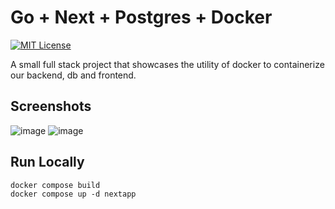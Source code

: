 
# Go + Next + Postgres + Docker
[![MIT License](https://img.shields.io/badge/License-MIT-green.svg)](https://choosealicense.com/licenses/mit/)

A small full stack project that showcases the utility of docker to containerize our backend, db and frontend. 

## Screenshots
![image](https://github.com/abhinavthapa1998/next-go-fullstack/assets/84438186/d39df040-c42a-473b-98c6-d30d4e5a1eb9)
![image](https://github.com/abhinavthapa1998/next-go-fullstack/assets/84438186/18c3bf77-9912-48f5-8f5d-ea02c0579c47)
## Run Locally

    docker compose build
    docker compose up -d nextapp
